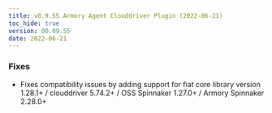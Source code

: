 ```yaml
---
title: v0.9.55 Armory Agent Clouddriver Plugin (2022-06-21)
toc_hide: true
version: 00.09.55
date: 2022-06-21
---
```


### Fixes
- Fixes compatibility issues by adding support for fiat core library version 1.28.1+ / clouddriver 5.74.2+ / OSS Spinnaker 1.27.0+ / Armory Spinnaker 2.28.0+
